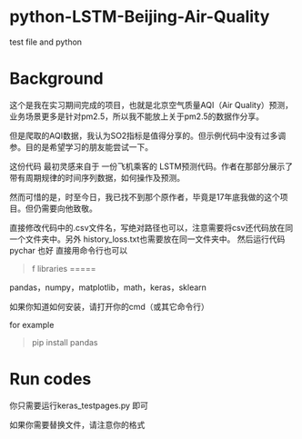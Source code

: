 # python-LSTM-Beijing-Air-Quality
test file and python


Background
=====

这个是我在实习期间完成的项目，也就是北京空气质量AQI（Air Quality）预测，业务场景更多是针对pm2.5，所以我不能放上关于pm2.5的数据作分享。

但是爬取的AQI数据，我认为SO2指标是值得分享的。但示例代码中没有过多调参。目的是希望学习的朋友能尝试一下。

这份代码 最初灵感来自于 一份飞机乘客的 LSTM预测代码。作者在那部分展示了带有周期规律的时间序列数据，如何操作及预测。

然而可惜的是，时至今日，我已找不到那个原作者，毕竟是17年底我做的这个项目。但仍需要向他致敬。



直接修改代码中的.csv文件名，写绝对路径也可以，注意需要将csv还代码放在同一个文件夹中。另外  history_loss.txt也需要放在同一文件夹中。
然后运行代码  pychar 也好  直接用命令行也可以

> f
libraries
=====
 
pandas，numpy，matplotlib，math，keras，sklearn

如果你知道如何安装，请打开你的cmd（或其它命令行）

for example

>pip install pandas

Run codes
=====

你只需要运行keras_testpages.py 即可

如果你需要替换文件，请注意你的格式
